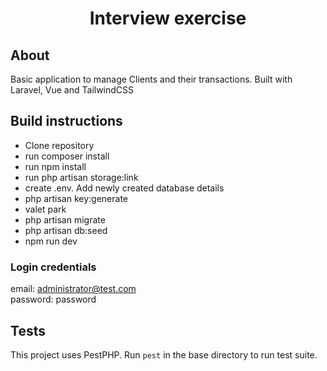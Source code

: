 <h1 align="center">Interview exercise</h1>

## About
Basic application to manage Clients and their transactions.
Built with Laravel, Vue and TailwindCSS

## Build instructions

- Clone repository
- run composer install
- run npm install
- run php artisan storage:link
- create .env. Add newly created database details
- php artisan key:generate
- valet park
- php artisan migrate
- php artisan db:seed
- npm run dev

### Login credentials
email: administrator@test.com
<br>
password: password


## Tests

This project uses PestPHP.
Run `pest` in the base directory to run test suite.

